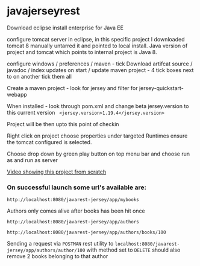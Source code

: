 # javajerseyrest

Download eclipse install enterprise for Java EE

configure tomcat server in eclipse, in this specific project I downloaded tomcat 8 manually untarred it and pointed to local install. 
Java version of project and tomcat which points to internal project is Java 8.

configure windows / preferences / maven - tick Download artifcat source / javadoc / index updates on start / update maven project - 4 tick boxes next to on another tick them all

Create a maven project - look for jersey and filter for jersey-quickstart-webapp

When installed - look through pom.xml and change beta jersey.version to this current version ` <jersey.version>1.19.4</jersey.version>`

Project will be then upto this point of checkin


Right click on project choose properties under targeted Runtimes ensure the tomcat configured is selected. 

Choose drop down by green play button on top menu bar and choose run as and run as server


[Video showing this project from scratch](https://www.youtube.com/watch?v=QwjOtVkGaVc)


### On successful launch some url's available are:


`http://localhost:8080/javarest-jersey/app/mybooks`


Authors only comes alive after books has been hit once 

`http://localhost:8080/javarest-jersey/app/authors`


`http://localhost:8080/javarest-jersey/app/authors/books/100`


Sending a request via `POSTMAN` rest utility to `localhost:8080/javarest-jersey/app/authors/author/100` with method set to `DELETE` should also remove 2 books belonging to that author


